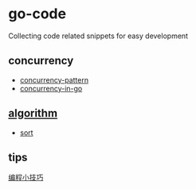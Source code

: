 # go-code
Collecting code related snippets for easy development

## concurrency
- [concurrency-pattern](concurrency/concurrency-pattern/Readme.md)
- [concurrency-in-go](concurrency/concurrency-in-go/Readme.md)

## [algorithm](./algorithm/Readme.md)
- [sort](./algorithm/sort/Readme.md)


## tips
[编程小技巧](./tips/Readme.md)

